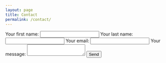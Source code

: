 ```yaml
---
layout: page
title: Contact
permalink: /contact/
---
```



<!-- modify this form HTML and place wherever you want your form -->
<form
  action="https://formspree.io/f/xoqbpger"
  method="POST"
  
  <label>
    Your first name:
    <input type="first name" name="first name">
  </label>
  <label>
    <label>
    Your last name:
    <input type="last name" name="last name">
  </label>
    Your email:
    <input type="email" name="email">
  </label>
  <label>
    Your message:
    <textarea name="message"></textarea>
  </label>
  <!-- your other form fields go here -->
  <button type="submit">Send</button>
</form>